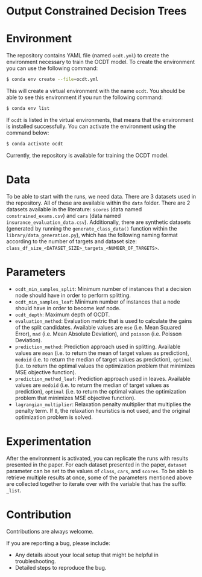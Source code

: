 # Output Constrained Decision Trees

# Environment
The repository contains YAML file (named `ocdt.yml`) to create the environment necessary to train the OCDT model. To create the environment you can use the following command:

```bash
$ conda env create --file=ocdt.yml
```

This will create a virtual environment with the name `ocdt`. You should be able to see this environment if you run the following command:

```bash
$ conda env list
```

If `ocdt` is listed in the virtual environments, that means that the environment is installed successfully. You can activate the environment using the command below:

```bash
$ conda activate ocdt
```

Currently, the repository is available for training the OCDT model.

# Data

To be able to start with the runs, we need data. There are 3 datasets used in the repository. All of these are available within the `data` folder. There are 2 datasets available in the literature: `scores` (data named `constrained_exams.csv`) and `cars` (data named `insurance_evaluation_data.csv`). Additionally, there are synthetic datasets (generated by running the `generate_class_data()` function within the `library/data_generation.py`), which has the following naming format according to the number of targets and dataset size: `class_df_size_<DATASET_SIZE>_targets_<NUMBER_OF_TARGETS>`.

# Parameters

- `ocdt_min_samples_split`: Minimum number of instances that a decision node should have in order to perform splitting.
- `ocdt_min_samples_leaf`: Minimum number of instances that a node should have in order to become leaf node.
- `ocdt_depth`: Maximum depth of OCDT.
- `evaluation_method`: Evaluation metric that is used to calculate the gains of the split candidates. Available values are `mse` (i.e. Mean Squared Error), `mad` (i.e. Mean Absolute Deviation), and `poisson` (i.e. Poisson Deviation).
- `prediction_method`: Prediction approach used in splitting. Available values are `mean` (i.e. to return the mean of target values as prediction), `medoid` (i.e. to return the median of target values as prediction), `optimal` (i.e. to return the optimal values the optimization problem that minimizes MSE objective function).
- `prediction_method_leaf`: Prediction approach used in leaves. Available values are `medoid` (i.e. to return the median of target values as prediction), `optimal` (i.e. to return the optimal values the optimization problem that minimizes MSE objective function).
- `lagrangian_multiplier`: Relaxation penalty multiplier that multiplies the penalty term. If `0`, the relaxation heuristics is not used, and the original optimization problem is solved.

# Experimentation

After the environment is activated, you can replicate the runs with results presented in the paper. For each dataset presented in the paper, `dataset` parameter can be set to the values of `class`, `cars`, and `scores`. To be able to retrieve multiple results at once, some of the parameters mentioned above are collected together to iterate over with the variable that has the suffix `_list`. 


# Contribution

Contributions are always welcome.

If you are reporting a bug, please include:

* Any details about your local setup that might be helpful in troubleshooting.
* Detailed steps to reproduce the bug.
  
